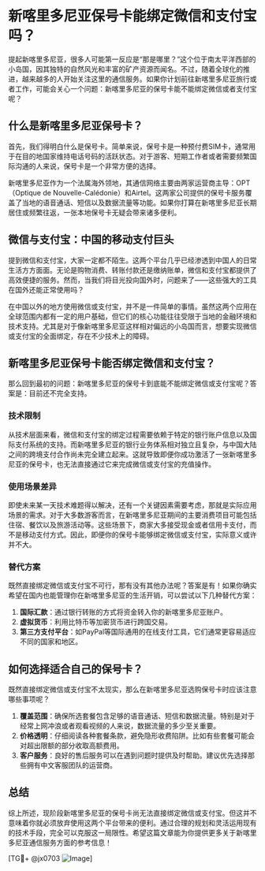 # 新喀里多尼亚保号卡能绑定微信和支付宝吗？

提起新喀里多尼亚，很多人可能第一反应是“那是哪里？”这个位于南太平洋西部的小岛国，因其独特的自然风光和丰富的矿产资源而闻名。不过，随着全球化的推进，越来越多的人开始关注这里的通信服务。如果你计划前往新喀里多尼亚旅行或者工作，可能会关心一个问题：新喀里多尼亚的保号卡能不能绑定微信或者支付宝呢？

## 什么是新喀里多尼亚保号卡？

首先，我们得明白什么是保号卡。简单来说，保号卡是一种预付费SIM卡，通常用于在目的地国家维持电话号码的活跃状态。对于游客、短期工作者或者需要频繁国际沟通的人来说，保号卡是一个非常方便的选择。

新喀里多尼亚作为一个法属海外领地，其通信网络主要由两家运营商主导：OPT（Optique de Nouvelle-Calédonie）和Airtel。这两家公司提供的保号卡服务覆盖了当地的语音通话、短信以及数据流量等功能。如果你打算在新喀里多尼亚长期居住或频繁往返，一张本地保号卡无疑会带来诸多便利。

## 微信与支付宝：中国的移动支付巨头

提到微信和支付宝，大家一定都不陌生。这两个平台几乎已经渗透到中国人的日常生活方方面面。无论是购物消费、转账付款还是缴纳账单，微信和支付宝都提供了高效便捷的服务。然而，当我们将目光投向国外时，问题来了——这些强大的工具在国外还能正常使用吗？

在中国以外的地方使用微信或支付宝，并不是一件简单的事情。虽然这两个应用在全球范围内都有一定的用户基础，但它们的核心功能往往受限于当地的金融环境和技术支持。尤其是对于像新喀里多尼亚这样相对偏远的小岛国而言，想要实现微信或支付宝的全面绑定，存在不少技术上的障碍。

## 新喀里多尼亚保号卡能否绑定微信和支付宝？

那么回到最初的问题：新喀里多尼亚的保号卡到底能不能绑定微信或支付宝呢？答案是：目前还不完全支持。

### 技术限制

从技术层面来看，微信和支付宝的绑定过程需要依赖于特定的银行账户信息以及国际支付系统的支持。而新喀里多尼亚的银行业务体系相对独立且复杂，与中国大陆之间的跨境支付合作尚未完全建立起来。这就导致即便你成功激活了一张新喀里多尼亚的保号卡，也无法直接通过它来完成微信或支付宝的充值操作。

### 使用场景差异

即使未来某一天技术难题得以解决，还有一个关键因素需要考虑，那就是实际应用场景的需求。对于大多数游客而言，在新喀里多尼亚期间的主要消费项目可能包括住宿、餐饮以及旅游活动等。这些场景下，商家大多接受现金或者信用卡支付，而不是移动支付方式。因此，即便你的保号卡能够绑定微信或支付宝，实际意义或许并不大。

### 替代方案

既然直接绑定微信或支付宝不可行，那有没有其他办法呢？答案是有！如果你确实希望在国内也能管理你在新喀里多尼亚的生活开销，可以尝试以下几种替代方案：

1. **国际汇款**：通过银行转账的方式将资金转入你的新喀里多尼亚账户。
2. **虚拟货币**：利用比特币等加密货币进行跨国交易。
3. **第三方支付平台**：如PayPal等国际通用的在线支付工具，它们通常更容易适应不同的国家和地区。

## 如何选择适合自己的保号卡？

既然直接绑定微信或支付宝不太现实，那么在新喀里多尼亚选购保号卡时应该注意哪些事项呢？

1. **覆盖范围**：确保所选套餐包含足够的语音通话、短信和数据流量。特别是对于经常上网冲浪或者观看视频的人来说，数据流量的多少至关重要。
2. **价格透明**：仔细阅读各种套餐条款，避免隐形收费陷阱。比如有些套餐可能会对超出限额的部分收取高额费用。
3. **客户服务**：良好的售后服务可以在遇到问题时提供及时帮助。建议优先选择那些拥有中文客服团队的运营商。

## 总结

综上所述，现阶段新喀里多尼亚的保号卡尚无法直接绑定微信或支付宝。但这并不意味着你就必须放弃使用这两个平台带来的便利。通过合理的规划和灵活运用现有的技术手段，完全可以克服这一局限性。希望这篇文章能为你提供更多关于新喀里多尼亚通信服务方面的参考信息！

[TG💪+ @jx0703 ![Image](https://github.com/user-attachments/assets/dbca1d08-cadb-493c-b0ec-ad6f7a83f270)]